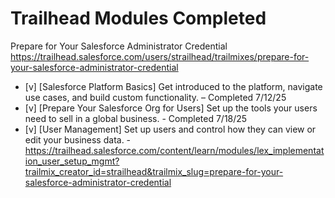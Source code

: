 # Trailhead Modules Completed
Prepare for Your Salesforce Administrator Credential
https://trailhead.salesforce.com/users/strailhead/trailmixes/prepare-for-your-salesforce-administrator-credential

- [v] [Salesforce Platform Basics] Get introduced to the platform, navigate use cases, and build custom functionality. – Completed 7/12/25
- [v] [Prepare Your Salesforce Org for Users] Set up the tools your users need to sell in a global business. - Completed 7/18/25
- [v] [User Management] Set up users and control how they can view or edit your business data. - https://trailhead.salesforce.com/content/learn/modules/lex_implementation_user_setup_mgmt?trailmix_creator_id=strailhead&trailmix_slug=prepare-for-your-salesforce-administrator-credential